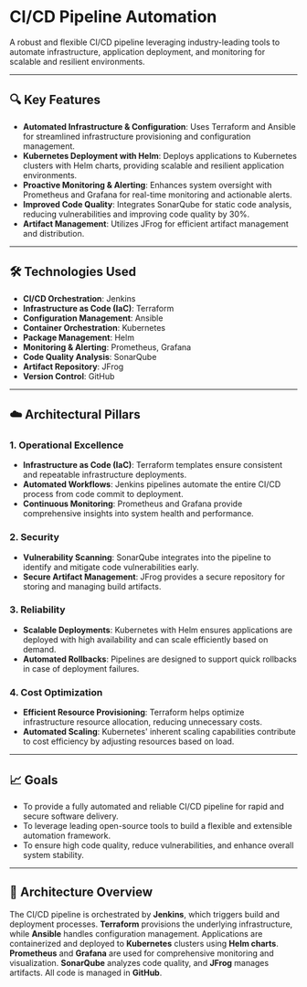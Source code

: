 # CI/CD Pipeline Automation

A robust and flexible CI/CD pipeline leveraging industry-leading tools to automate infrastructure, application deployment, and monitoring for scalable and resilient environments.

---

## 🔍 Key Features
- **Automated Infrastructure & Configuration**: Uses Terraform and Ansible for streamlined infrastructure provisioning and configuration management.
- **Kubernetes Deployment with Helm**: Deploys applications to Kubernetes clusters with Helm charts, providing scalable and resilient application environments.
- **Proactive Monitoring & Alerting**: Enhances system oversight with Prometheus and Grafana for real-time monitoring and actionable alerts.
- **Improved Code Quality**: Integrates SonarQube for static code analysis, reducing vulnerabilities and improving code quality by 30%.
- **Artifact Management**: Utilizes JFrog for efficient artifact management and distribution.

---

## 🛠 Technologies Used
- **CI/CD Orchestration**: Jenkins
- **Infrastructure as Code (IaC)**: Terraform
- **Configuration Management**: Ansible
- **Container Orchestration**: Kubernetes
- **Package Management**: Helm
- **Monitoring & Alerting**: Prometheus, Grafana
- **Code Quality Analysis**: SonarQube
- **Artifact Repository**: JFrog
- **Version Control**: GitHub

---

## ☁️ Architectural Pillars

### **1. Operational Excellence**
- **Infrastructure as Code (IaC)**: Terraform templates ensure consistent and repeatable infrastructure deployments.
- **Automated Workflows**: Jenkins pipelines automate the entire CI/CD process from code commit to deployment.
- **Continuous Monitoring**: Prometheus and Grafana provide comprehensive insights into system health and performance.

### **2. Security**
- **Vulnerability Scanning**: SonarQube integrates into the pipeline to identify and mitigate code vulnerabilities early.
- **Secure Artifact Management**: JFrog provides a secure repository for storing and managing build artifacts.

### **3. Reliability**
- **Scalable Deployments**: Kubernetes with Helm ensures applications are deployed with high availability and can scale efficiently based on demand.
- **Automated Rollbacks**: Pipelines are designed to support quick rollbacks in case of deployment failures.

### **4. Cost Optimization**
- **Efficient Resource Provisioning**: Terraform helps optimize infrastructure resource allocation, reducing unnecessary costs.
- **Automated Scaling**: Kubernetes' inherent scaling capabilities contribute to cost efficiency by adjusting resources based on load.

---

## 📈 Goals
- To provide a fully automated and reliable CI/CD pipeline for rapid and secure software delivery.
- To leverage leading open-source tools to build a flexible and extensible automation framework.
- To ensure high code quality, reduce vulnerabilities, and enhance overall system stability.

---

## 🔧 Architecture Overview
The CI/CD pipeline is orchestrated by **Jenkins**, which triggers build and deployment processes. **Terraform** provisions the underlying infrastructure, while **Ansible** handles configuration management. Applications are containerized and deployed to **Kubernetes** clusters using **Helm charts**. **Prometheus** and **Grafana** are used for comprehensive monitoring and visualization. **SonarQube** analyzes code quality, and **JFrog** manages artifacts. All code is managed in **GitHub**.